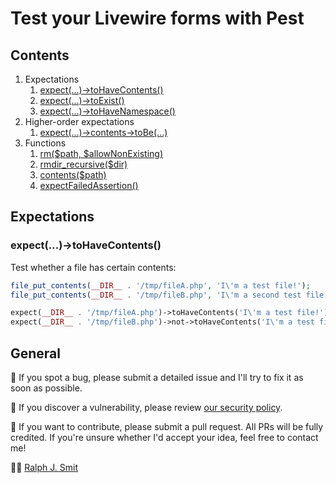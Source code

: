 # Test your Livewire forms with Pest

## Contents

1. Expectations
    1. [expect(...)->toHaveContents()](#expect-tohavecontents)
    2. [expect(...)->toExist()](#expect-toexist)
    3. [expect(...)->toHaveNamespace()](#expect-tohavenamespace)
2. Higher-order expectations
    1. [expect(...)->contents->toBe(...)](#expect-contents-tobe)
3. Functions
    1. [rm($path, $allowNonExisting)](#rmpath-allownonexisting)
    2. [rmdir_recursive($dir)](#rmdir_recursivedir)
    3. [contents($path)](#contentspath)
    4. [expectFailedAssertion()](#expectfailedassertion)

## Expectations

### expect(...)->toHaveContents()

Test whether a file has certain contents:

```php
file_put_contents(__DIR__ . '/tmp/fileA.php', 'I\'m a test file!');
file_put_contents(__DIR__ . '/tmp/fileB.php', 'I\'m a second test file!');

expect(__DIR__ . '/tmp/fileA.php')->toHaveContents('I\'m a test file!');
expect(__DIR__ . '/tmp/fileB.php')->not->toHaveContents('I\'m a test file!');
```

## General

🐞 If you spot a bug, please submit a detailed issue and I'll try to fix it as soon as possible.

🔐 If you discover a vulnerability, please review [our security policy](../../security/policy).

🙌 If you want to contribute, please submit a pull request. All PRs will be fully credited. If you're unsure whether I'd accept your idea, feel free to contact me!

🙋‍♂️ [Ralph J. Smit](https://ralphjsmit.com)
